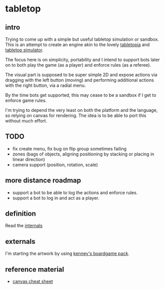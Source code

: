 # tabletop

## intro

Trying to come up with a simple but useful tabletop simulation or sandbox.  
This is an attempt to create an engine akin to the lovely
[tabletopia](https://tabletopia.com/) and
[tabletop simulator](http://store.steampowered.com/app/286160/Tabletop_Simulator/).

The focus here is on simplicity, portability and I intend to support bots later on
to both play the game (as a player) and enforce rules (as a referee).

The visual part is supposed to be super simple 2D and expose actions via dragging with
the left button (moving) and performing additional actions with the right button,
via a radial menu.

By the time bots get supported, this may cease to be a sandbox if I get to enforce
game rules.

I'm trying to depend the very least on both the platform and the language,
so relying on canvas for rendering. The idea is to be able to port this without much effort.

## TODO
* fix create menu, fix bug on flip group sometimes failing
* zones (bags of objects, aligning positioning by stacking or placing in linear direction)
* camera support (position, rotation, scale)


## more distance roadmap

* support a bot to be able to log the actions and enforce rules.  
* support a bot to log in and act as a player.


## definition

Read the [internals](INTERNALS.md)


## externals

I'm starting the artwork by using [kenney's boardgame pack](https://kenney.nl/assets/boardgame-pack).


## reference material

* [canvas cheat sheet](https://simon.html5.org/dump/html5-canvas-cheat-sheet.html)
